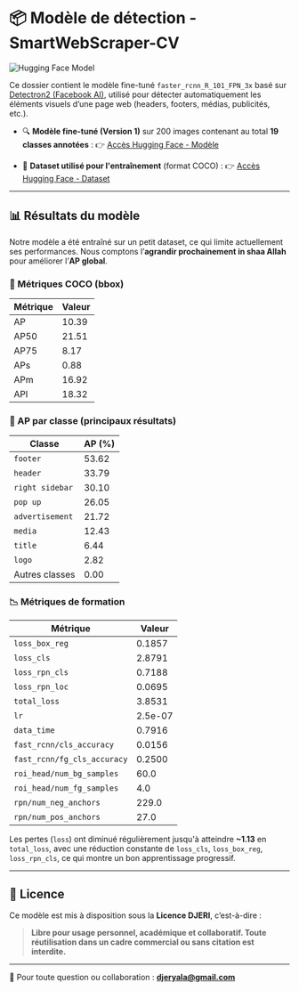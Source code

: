 # 📦 Modèle de détection - SmartWebScraper-CV

![Hugging Face Model](https://img.shields.io/badge/HuggingFace-Model-orange?logo=huggingface)

Ce dossier contient le modèle fine-tuné `faster_rcnn_R_101_FPN_3x` basé sur [Detectron2 (Facebook AI)](https://github.com/facebookresearch/detectron2), utilisé pour détecter automatiquement les éléments visuels d’une page web (headers, footers, médias, publicités, etc.).

- 🔍 **Modèle fine-tuné (Version 1)** sur 200 images contenant au total **19 classes annotées** :
  👉 [Accès Hugging Face - Modèle](https://huggingface.co/DJERI-ALASSANI/MINESMARTWEBSCRAPERCV)

- 🧾 **Dataset utilisé pour l'entraînement** (format COCO) :
  👉 [Accès Hugging Face - Dataset](https://huggingface.co/datasets/DJERI-ALASSANI/MINESMARTWEBSCRAPERCV-datasetV2/tree/main)

---

## 📊 Résultats du modèle

Notre modèle a été entraîné sur un petit dataset, ce qui limite actuellement ses performances. Nous comptons l’**agrandir prochainement in shaa Allah** pour améliorer l’**AP global**.

### 🔢 Métriques COCO (bbox)

| Métrique | Valeur |
|----------|--------|
| AP | 10.39 |
| AP50 | 21.51 |
| AP75 | 8.17 |
| APs | 0.88 |
| APm | 16.92 |
| APl | 18.32 |

### 📌 AP par classe (principaux résultats)

| Classe | AP (%) |
|------------------|---------|
| `footer` | 53.62 |
| `header` | 33.79 |
| `right sidebar` | 30.10 |
| `pop up` | 26.05 |
| `advertisement` | 21.72 |
| `media` | 12.43 |
| `title` | 6.44 |
| `logo` | 2.82 |
| Autres classes | 0.00 |

### 📉 Métriques de formation

| Métrique | Valeur |
|-------------------------------|----------------|
| `loss_box_reg` | 0.1857 |
| `loss_cls` | 2.8791 |
| `loss_rpn_cls` | 0.7188 |
| `loss_rpn_loc` | 0.0695 |
| `total_loss` | 3.8531 |
| `lr` | 2.5e-07 |
| `data_time` | 0.7916 |
| `fast_rcnn/cls_accuracy` | 0.0156 |
| `fast_rcnn/fg_cls_accuracy` | 0.2500 |
| `roi_head/num_bg_samples` | 60.0 |
| `roi_head/num_fg_samples` | 4.0 |
| `rpn/num_neg_anchors` | 229.0 |
| `rpn/num_pos_anchors` | 27.0 |

Les pertes (`loss`) ont diminué régulièrement jusqu'à atteindre **~1.13** en `total_loss`, avec une réduction constante de `loss_cls`, `loss_box_reg`, `loss_rpn_cls`, ce qui montre un bon apprentissage progressif.

---

## 🪪 Licence

Ce modèle est mis à disposition sous la **Licence DJERI**, c’est-à-dire :
> **Libre pour usage personnel, académique et collaboratif. Toute réutilisation dans un cadre commercial ou sans citation est interdite.**

---

📩 Pour toute question ou collaboration :
**djeryala@gmail.com**
